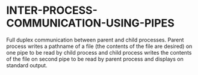# INTER-PROCESS-COMMUNICATION-USING-PIPES
Full duplex communication between parent and child processes. Parent process writes a pathname of a file (the contents of the file are desired) on one pipe to be read by child process and child process writes the contents of the file on second pipe to be read by parent process and displays on standard output.
